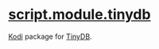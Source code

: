 # [script.module.tinydb](https://github.com/RobLoach/script.module.tinydb)

[Kodi](https://kodi.tv/) package for [TinyDB](https://tinydb.readthedocs.io).